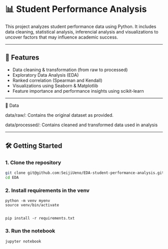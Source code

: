 # 📊 Student Performance Analysis

This project analyzes student performance data using Python. It includes data cleaning, statistical analysis, inferencial analysis and visualizations to uncover factors that may influence academic success.

---

## 📌 Features

- Data cleaning & transformation (from raw to processed)
- Exploratory Data Analysis (EDA)
- Ranked correlation (Spearman and Kendall)
- Visualizations using Seaborn & Matplotlib
- Feature importance and performance insights using scikit-learn

---

📂 Data

data/raw/: Contains the original dataset as provided.

data/processed/: Contains cleaned and transformed data used in analysis

---

## 🛠️ Getting Started

### 1. Clone the repository

```bash
git clone git@github.com:SeijiUeno/EDA-student-performance-analysis.git EDA
cd EDA
```
### 2. Install requirements in the venv
```
python -m venv myenv
source venv/bin/activate


pip install -r requirements.txt
```

### 3. Run the notebook

```
jupyter notebook
```